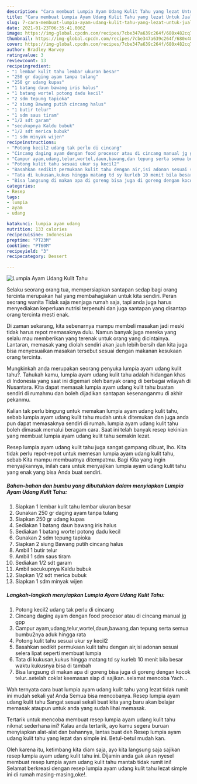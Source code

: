 ```yaml
---
description: "Cara membuat Lumpia Ayam Udang Kulit Tahu yang lezat Untuk Jualan"
title: "Cara membuat Lumpia Ayam Udang Kulit Tahu yang lezat Untuk Jualan"
slug: 7-cara-membuat-lumpia-ayam-udang-kulit-tahu-yang-lezat-untuk-jualan
date: 2021-01-23T06:35:41.006Z
image: https://img-global.cpcdn.com/recipes/7cbe347a639c264f/680x482cq70/lumpia-ayam-udang-kulit-tahu-foto-resep-utama.jpg
thumbnail: https://img-global.cpcdn.com/recipes/7cbe347a639c264f/680x482cq70/lumpia-ayam-udang-kulit-tahu-foto-resep-utama.jpg
cover: https://img-global.cpcdn.com/recipes/7cbe347a639c264f/680x482cq70/lumpia-ayam-udang-kulit-tahu-foto-resep-utama.jpg
author: Bradley Harvey
ratingvalue: 3
reviewcount: 13
recipeingredient:
- "1 lembar kulit tahu lembar ukuran besar"
- "250 gr daging ayam tanpa tulang"
- "250 gr udang kupas"
- "1 batang daun bawang iris halus"
- "1 batang wortel potong dadu kecil"
- "2 sdm tepung tapioka"
- "2 siung Bawang putih cincang halus"
- "1 butir telur"
- "1 sdm saus tiram"
- "1/2 sdt garam"
- "secukupnya Kaldu bubuk"
- "1/2 sdt merica bubuk"
- "1 sdm minyak wijen"
recipeinstructions:
- "Potong kecil2 udang tak perlu di cincang"
- "Cincang daging ayam dengan food procesor atau di cincang manual jg gpp"
- "Campur ayam,udang,telur,wortel,daun,bawang,dan tepung serta semua bumbu2nya aduk hingga rata"
- "Potong kulit tahu sesuai ukur sy kecil2"
- "Basahkan sedikit permukaan kulit tahu dengan air,isi adonan sesuai selera lipat seperti membuat lumpia"
- "Tata di kukusan,kukus hingga matang td sy kurleb 10 menit bila besar waktu kukusnya bisa di tambah"
- "Bisa langsung di makan apa di goreng bisa juga di goreng dengan kocok telur..setelah coklat keemasan siap di sajikan..selamat mencoba Yach..."
categories:
- Resep
tags:
- lumpia
- ayam
- udang

katakunci: lumpia ayam udang 
nutrition: 133 calories
recipecuisine: Indonesian
preptime: "PT23M"
cooktime: "PT60M"
recipeyield: "3"
recipecategory: Dessert

---
```



![Lumpia Ayam Udang Kulit Tahu](https://img-global.cpcdn.com/recipes/7cbe347a639c264f/680x482cq70/lumpia-ayam-udang-kulit-tahu-foto-resep-utama.jpg)

Selaku seorang orang tua, mempersiapkan santapan sedap bagi orang tercinta merupakan hal yang membahagiakan untuk kita sendiri. Peran seorang  wanita Tidak saja menjaga rumah saja, tapi anda juga harus menyediakan keperluan nutrisi terpenuhi dan juga santapan yang disantap orang tercinta mesti enak.

Di zaman  sekarang, kita sebenarnya mampu membeli masakan jadi meski tidak harus repot memasaknya dulu. Namun banyak juga mereka yang selalu mau memberikan yang terenak untuk orang yang dicintainya. Lantaran, memasak yang diolah sendiri akan jauh lebih bersih dan kita juga bisa menyesuaikan masakan tersebut sesuai dengan makanan kesukaan orang tercinta. 



Mungkinkah anda merupakan seorang penyuka lumpia ayam udang kulit tahu?. Tahukah kamu, lumpia ayam udang kulit tahu adalah hidangan khas di Indonesia yang saat ini digemari oleh banyak orang di berbagai wilayah di Nusantara. Kita dapat memasak lumpia ayam udang kulit tahu buatan sendiri di rumahmu dan boleh dijadikan santapan kesenanganmu di akhir pekanmu.

Kalian tak perlu bingung untuk memakan lumpia ayam udang kulit tahu, sebab lumpia ayam udang kulit tahu mudah untuk ditemukan dan juga anda pun dapat memasaknya sendiri di rumah. lumpia ayam udang kulit tahu boleh dimasak memalui beragam cara. Saat ini telah banyak resep kekinian yang membuat lumpia ayam udang kulit tahu semakin lezat.

Resep lumpia ayam udang kulit tahu juga sangat gampang dibuat, lho. Kita tidak perlu repot-repot untuk memesan lumpia ayam udang kulit tahu, sebab Kita mampu membuatnya ditempatmu. Bagi Kita yang ingin menyajikannya, inilah cara untuk menyajikan lumpia ayam udang kulit tahu yang enak yang bisa Anda buat sendiri.

<!--inarticleads1-->

##### Bahan-bahan dan bumbu yang dibutuhkan dalam menyiapkan Lumpia Ayam Udang Kulit Tahu:

1. Siapkan 1 lembar kulit tahu lembar ukuran besar
1. Gunakan 250 gr daging ayam tanpa tulang
1. Siapkan 250 gr udang kupas
1. Sediakan 1 batang daun bawang iris halus
1. Sediakan 1 batang wortel potong dadu kecil
1. Gunakan 2 sdm tepung tapioka
1. Siapkan 2 siung Bawang putih cincang halus
1. Ambil 1 butir telur
1. Ambil 1 sdm saus tiram
1. Sediakan 1/2 sdt garam
1. Ambil secukupnya Kaldu bubuk
1. Siapkan 1/2 sdt merica bubuk
1. Siapkan 1 sdm minyak wijen




<!--inarticleads2-->

##### Langkah-langkah menyiapkan Lumpia Ayam Udang Kulit Tahu:

1. Potong kecil2 udang tak perlu di cincang
1. Cincang daging ayam dengan food procesor atau di cincang manual jg gpp
1. Campur ayam,udang,telur,wortel,daun,bawang,dan tepung serta semua bumbu2nya aduk hingga rata
1. Potong kulit tahu sesuai ukur sy kecil2
1. Basahkan sedikit permukaan kulit tahu dengan air,isi adonan sesuai selera lipat seperti membuat lumpia
1. Tata di kukusan,kukus hingga matang td sy kurleb 10 menit bila besar waktu kukusnya bisa di tambah
1. Bisa langsung di makan apa di goreng bisa juga di goreng dengan kocok telur..setelah coklat keemasan siap di sajikan..selamat mencoba Yach...




Wah ternyata cara buat lumpia ayam udang kulit tahu yang lezat tidak rumit ini mudah sekali ya! Anda Semua bisa mencobanya. Resep lumpia ayam udang kulit tahu Sangat sesuai sekali buat kita yang baru akan belajar memasak ataupun untuk anda yang sudah lihai memasak.

Tertarik untuk mencoba membuat resep lumpia ayam udang kulit tahu nikmat sederhana ini? Kalau anda tertarik, ayo kamu segera buruan menyiapkan alat-alat dan bahannya, lantas buat deh Resep lumpia ayam udang kulit tahu yang lezat dan simple ini. Betul-betul mudah kan. 

Oleh karena itu, ketimbang kita diam saja, ayo kita langsung saja sajikan resep lumpia ayam udang kulit tahu ini. Dijamin anda gak akan nyesel membuat resep lumpia ayam udang kulit tahu mantab tidak rumit ini! Selamat berkreasi dengan resep lumpia ayam udang kulit tahu lezat simple ini di rumah masing-masing,oke!.


